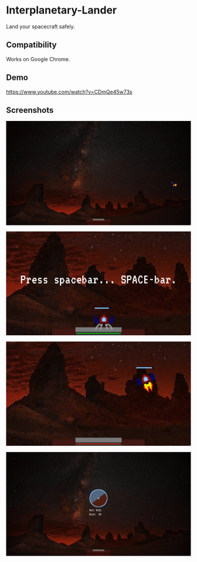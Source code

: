 # Interplanetary-Lander
Land your spacecraft safely.

## Compatibility

Works on Google Chrome.

## Demo
https://www.youtube.com/watch?v=CDmQe45w73s

## Screenshots

![Wide shot](https://raw.githubusercontent.com/tribbin/Interplanetary-Lander/master/docs/wide.jpg)

![Landed](https://raw.githubusercontent.com/tribbin/Interplanetary-Lander/master/docs/landed.jpg)

![Close-up](https://raw.githubusercontent.com/tribbin/Interplanetary-Lander/master/docs/closeup.jpg)

![Radar](https://raw.githubusercontent.com/tribbin/Interplanetary-Lander/master/docs/radar.jpg)
